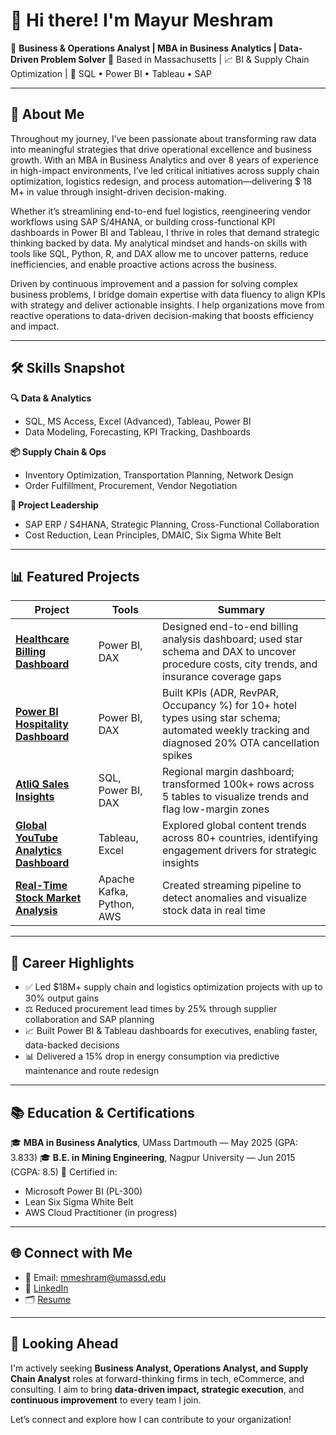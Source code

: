 # 👋 Hi there! I'm Mayur Meshram

🎯 **Business & Operations Analyst | MBA in Business Analytics | Data-Driven Problem Solver**
📍 Based in Massachusetts | 📈 BI & Supply Chain Optimization | 🔬 SQL • Power BI • Tableau • SAP

---

## 🔬 About Me

Throughout my journey, I’ve been passionate about transforming raw data into meaningful strategies that drive operational excellence and business growth. With an MBA in Business Analytics and over 8 years of experience in high-impact environments, I’ve led critical initiatives across supply chain optimization, logistics redesign, and process automation—delivering \$ 18 M+ in value through insight-driven decision-making.

Whether it’s streamlining end-to-end fuel logistics, reengineering vendor workflows using SAP S/4HANA, or building cross-functional KPI dashboards in Power BI and Tableau, I thrive in roles that demand strategic thinking backed by data. My analytical mindset and hands-on skills with tools like SQL, Python, R, and DAX allow me to uncover patterns, reduce inefficiencies, and enable proactive actions across the business.

Driven by continuous improvement and a passion for solving complex business problems, I bridge domain expertise with data fluency to align KPIs with strategy and deliver actionable insights. I help organizations move from reactive operations to data-driven decision-making that boosts efficiency and impact.

---

## 🛠️ Skills Snapshot

**🔍 Data & Analytics**

* SQL, MS Access, Excel (Advanced), Tableau, Power BI
* Data Modeling, Forecasting, KPI Tracking, Dashboards

**📦 Supply Chain & Ops**

* Inventory Optimization, Transportation Planning, Network Design
* Order Fulfillment, Procurement, Vendor Negotiation

**🚀 Project Leadership**

* SAP ERP / S4HANA, Strategic Planning, Cross-Functional Collaboration
* Cost Reduction, Lean Principles, DMAIC, Six Sigma White Belt

---

## 📊 Featured Projects

| Project                                                                                             | Tools                     | Summary                                                                                                                                          |
| --------------------------------------------------------------------------------------------------- | ------------------------- | ------------------------------------------------------------------------------------------------------------------------------------------------ |
| [**Healthcare Billing Dashboard**](https://github.com/mmeshram6694/Healthcare-Analytics-Dashboard) | Power BI, DAX             | Designed end-to-end billing analysis dashboard; used star schema and DAX to uncover procedure costs, city trends, and insurance coverage gaps    |
| [**Power BI Hospitality Dashboard**](https://github.com/mmeshram6694/powerbi-hospitality-dashboard)  | Power BI, DAX             | Built KPIs (ADR, RevPAR, Occupancy %) for 10+ hotel types using star schema; automated weekly tracking and diagnosed 20% OTA cancellation spikes |
| [**AtliQ Sales Insights**](https://github.com/mmeshram6694/Atliq_Sales_Insights)             | SQL, Power BI, DAX        | Regional margin dashboard; transformed 100k+ rows across 5 tables to visualize trends and flag low-margin zones                                  |
| [**Global YouTube Analytics Dashboard**](https://github.com/mmeshram6694/-Global-YouTube-Analytics-Dashboard)        | Tableau, Excel            | Explored global content trends across 80+ countries, identifying engagement drivers for strategic insights                                       |
| [**Real-Time Stock Market Analysis**](https://github.com/mmeshram6694/Real-Time-Stock-Data-Pipeline-Using-Apache-Kafka) | Apache Kafka, Python, AWS | Created streaming pipeline to detect anomalies and visualize stock data in real time                                                             |

---

## 🧠 Career Highlights

* ✅ Led \$18M+ supply chain and logistics optimization projects with up to 30% output gains
* ⚖️ Reduced procurement lead times by 25% through supplier collaboration and SAP planning
* 📈 Built Power BI & Tableau dashboards for executives, enabling faster, data-backed decisions
* 📊 Delivered a 15% drop in energy consumption via predictive maintenance and route redesign

---

## 📚 Education & Certifications

🎓 **MBA in Business Analytics**, UMass Dartmouth — May 2025 (GPA: 3.833)
🎓 **B.E. in Mining Engineering**, Nagpur University — Jun 2015 (CGPA: 8.5)
📄 Certified in:

* Microsoft Power BI (PL-300)
* Lean Six Sigma White Belt
* AWS Cloud Practitioner (in progress)

---

## 🌐 Connect with Me

* 📧 Email: [mmeshram@umassd.edu](mailto:mmeshram@umassd.edu)
* 💼 [LinkedIn](https://www.linkedin.com/in/mayur-meshram9)
* 🗂 [Resume](https://github.com/mayurmeshram/Resume-and-Certifications)

---

## 🚀 Looking Ahead

I'm actively seeking **Business Analyst, Operations Analyst, and Supply Chain Analyst** roles at forward-thinking firms in tech, eCommerce, and consulting. I aim to bring **data-driven impact, strategic execution**, and **continuous improvement** to every team I join.

Let’s connect and explore how I can contribute to your organization!
